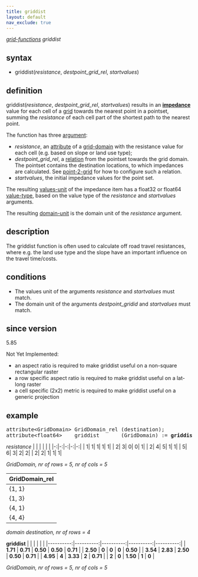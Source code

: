 ```yaml
---
title: griddist
layout: default
nav_exclude: true
---
```

*[grid-functions](grid-functions) griddist*

## syntax

- griddist(*resistance*, *destpoint_grid_rel*, *startvalues*)

## definition

griddist(*resistance*, *destpoint_grid_rel*, *startvalues*) results in an **[impedance](impedance)** value for each cell of a [grid](grid) towards the nearest point in a pointset, summing the *resistance* of each cell part of the shortest path to the nearest point.

The function has three [argument](argument):
-   *resistance*, an [attribute](attribute) of a [grid-domain](grid-domain) with the resistance value for each cell (e.g. based on slope or land use type);
-   *destpoint_grid_rel*, a [relation](relation) from the pointset towards the grid domain. The pointset contains the destination locations, to which impedances are calculated. See [point-2-grid](point-2-grid) for how to configure such a relation.
-   *startvalues*, the initial impedance values for the point set.

The resulting [values-unit](values-unit) of the impedance item has a float32 or float64 [value-type](value-type), based on the value type of the *resistance* and *startvalues* 
 arguments.

The resulting [domain-unit](domain-unit) is the domain unit of the *resistance* argument.

## description

The griddist function is often used to calculate off road travel resistances, where e.g. the land use type and the slope have an important influence on the travel time/costs.

## conditions

- The values unit of the arguments *resistance* and *startvalues* must match.
- The domain unit of the arguments *destpoint_gridid* and *startvalues* must match.

## since version

5.85

Not Yet Implemented:

- an aspect ratio is required to make griddist useful on a non-square rectangular raster
- a row specific aspect ratio is required to make griddist useful on a lat-long raster
- a cell specific (2x2) metric is required to make griddist useful on a generic projection

## example

<pre>
attribute&lt;GridDomain&gt; GridDomain_rel (destination);
attribute&lt;float64&gt;    griddist       (GridDomain) := <B>griddist(</B>resistance, GridDomain_rel, const(0.0, destination)<B>)</B>;
</pre>

*resistance* 
|  |  |  |  |  | 
|-:|-:|-:|-:|-:|
| 1| 1| 1| 1| 1|
| 2| 3| 0| 0| 1|
| 2| 4| 5| 1| 1|
| 5| 6| 3| 2| 2|
| 2| 2| 1| 1| 1|

*GridDomain, nr of rows = 5, nr of cols = 5*

| GridDomain_rel |
|----------------|
| {1, 1}         |
| {1, 3}         |
| {4, 1}         |
| {4, 4}         |

*domain destination, nr of rows = 4*

**griddist**
|           |           |           |           |           |
|----------:|----------:|----------:|----------:|----------:|
| **1.71**  |  **0.71** | **0.50**  | **0.50**  | **0.71**  |
| **2.50**  |  **0**    | **0**     |    **0**  | **0.50**  |
| **3.54**  |  **2.83** | **2.50**  | **0.50**  | **0.71**  |
| **4.95**  |  **4**    | **3.33**  | **2**     | **0.71**  |
| **2**     |  **0**    | **1.50**  | **1**     | **0**     |

*GridDomain, nr of rows = 5, nr of cols = 5*